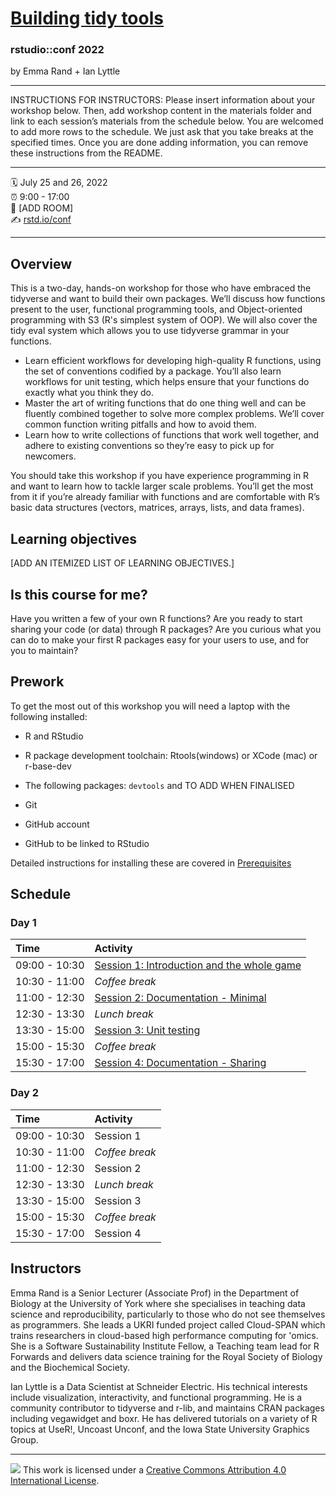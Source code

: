# [Building tidy tools](https://rstudio-conf-2022.github.io/build-tidy-tools)

### rstudio::conf 2022

by Emma Rand + Ian Lyttle

------------------------------------------------------------------------

INSTRUCTIONS FOR INSTRUCTORS: Please insert information about your workshop below. Then, add workshop content in the materials folder and link to each session’s materials from the schedule below. You are welcomed to add more rows to the schedule. We just ask that you take breaks at the specified times. Once you are done adding information, you can remove these instructions from the README.

------------------------------------------------------------------------

🗓 July 25 and 26, 2022  
⏰ 9:00 - 17:00  
🏨 [ADD ROOM]  
✍️ [rstd.io/conf](http://rstd.io/conf)


------------------------------------------------------------------------

## Overview

This is a two-day, hands-on workshop for those who have embraced the tidyverse and want to build their own packages. We’ll discuss how functions present to the user, functional programming tools, and Object-oriented programming with S3 (R's simplest system of OOP). We will also cover the tidy eval system which allows you to use tidyverse grammar in your functions.

-   Learn efficient workflows for developing high-quality R functions, using the set of conventions codified by a package. You’ll also learn workflows for unit testing, which helps ensure that your functions do exactly what you think they do.
-   Master the art of writing functions that do one thing well and can be fluently combined together to solve more complex problems. We’ll cover common function writing pitfalls and how to avoid them.
-   Learn how to write collections of functions that work well together, and adhere to existing conventions so they’re easy to pick up for newcomers.

You should take this workshop if you have experience programming in R and want to learn how to tackle larger scale problems. You’ll get the most from it if you’re already familiar with functions and are comfortable with R’s basic data structures (vectors, matrices, arrays, lists, and data frames).

## Learning objectives

[ADD AN ITEMIZED LIST OF LEARNING OBJECTIVES.]

## Is this course for me?

Have you written a few of your own R functions? Are you ready to start sharing your code (or data) through R packages? Are you curious what you can do to make your first R packages easy for your users to use, and for you to maintain?

## Prework

To get the most out of this workshop you will need a laptop with the following installed:

- R and RStudio

- R package development toolchain: Rtools(windows) or XCode (mac) or r-base-dev

- The following packages: `devtools` and TO ADD WHEN FINALISED

- Git

- GitHub account

- GitHub to be linked to RStudio

Detailed instructions for installing these are covered in [Prerequisites](https://rstudio-conf-2022.github.io/build-tidy-tools/materials/pre-reqs.html)

## Schedule

### Day 1

| Time          | Activity       |
|:--------------|:---------------|
| 09:00 - 10:30 | [Session 1: Introduction and the whole game](https://rstudio-conf-2022.github.io/build-tidy-tools/materials/day-1-session-1-introduction.html) |
| 10:30 - 11:00 | *Coffee break* |
| 11:00 - 12:30 | [Session 2: Documentation - Minimal](https://rstudio-conf-2022.github.io/build-tidy-tools/materials/day-1-session-2-doc-minimal.html)     |
| 12:30 - 13:30 | *Lunch break*  |
| 13:30 - 15:00 | [Session 3: Unit testing]((https://rstudio-conf-2022.github.io/build-tidy-tools/materials/day-1-session-3-testing.html)) |
| 15:00 - 15:30 | *Coffee break* |
| 15:30 - 17:00 | [Session 4: Documentation - Sharing](https://rstudio-conf-2022.github.io/build-tidy-tools/materials/day-1-session-1-doc-sharing.html)  |

### Day 2

| Time          | Activity       |
|:--------------|:---------------|
| 09:00 - 10:30 | Session 1      |
| 10:30 - 11:00 | *Coffee break* |
| 11:00 - 12:30 | Session 2      |
| 12:30 - 13:30 | *Lunch break*  |
| 13:30 - 15:00 | Session 3      |
| 15:00 - 15:30 | *Coffee break* |
| 15:30 - 17:00 | Session 4      |

## Instructors

Emma Rand is a Senior Lecturer (Associate Prof) in the Department of Biology at the University of York where she specialises in teaching data science and reproducibility, particularly to those who do not see themselves as programmers. She leads a UKRI funded project called Cloud-SPAN which trains researchers in cloud-based high performance computing for 'omics. She is a Software Sustainability Institute Fellow, a Teaching team lead for R Forwards and delivers data science training for the Royal Society of Biology and the Biochemical Society.

Ian Lyttle is a Data Scientist at Schneider Electric. His technical interests include visualization, interactivity, and functional programming. He is a community contributor to tidyverse and r-lib, and maintains CRAN packages including vegawidget and boxr. He has delivered tutorials on a variety of R topics at UseR!, Uncoast Unconf, and the Iowa State University Graphics Group.

------------------------------------------------------------------------

![](https://i.creativecommons.org/l/by/4.0/88x31.png) This work is licensed under a [Creative Commons Attribution 4.0 International License](https://creativecommons.org/licenses/by/4.0/).
